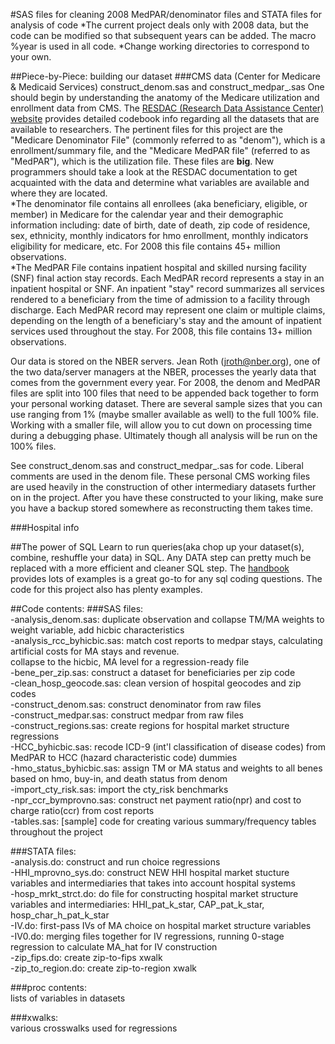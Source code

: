 #SAS files for cleaning 2008 MedPAR/denominator files and STATA files for analysis of code
*The current project deals only with 2008 data, but the code can be modified so that subsequent years can be added. The macro %year is used in all code.
*Change working directories to correspond to your own.

##Piece-by-Piece: building our dataset
###CMS data (Center for Medicare & Medicaid Services) construct\_denom\.sas and construct\_medpar\_.sas
One should begin by understanding the anatomy of the Medicare utilization and enrollment data from CMS. The [RESDAC (Research Data Assistance Center) website](http://www.resdac.org/ddvh/Index.asp) provides detailed codebook info regarding all the datasets that are available to researchers. The pertinent files for this project are the "Medicare Denominator File" (commonly referred to as "denom"), which is a enrollment/summary file, and the "Medicare MedPAR file" (referred to as "MedPAR"), which is the utilization file. These files are **big**. New programmers should take a look at the RESDAC documentation to get acquainted with the data and determine what variables are available and where they are located.  
*The denominator file contains all enrollees (aka beneficiary, eligible, or member) in Medicare for the calendar year and their demographic information including: date of birth, date of death, zip code of residence, sex, ethnicity, monthly indicators for hmo enrollment, monthly indicators eligibility for medicare, etc. For 2008 this file contains 45+ million observations.  
*The MedPAR File contains inpatient hospital and skilled nursing facility (SNF) final action stay records. Each MedPAR record represents a stay in an inpatient hospital or SNF. An inpatient "stay" record summarizes all services rendered to a beneficiary from the time of admission to a facility through discharge. Each MedPAR record may represent one claim or multiple claims, depending on the length of a beneficiary's stay and the amount of inpatient services used throughout the stay. For 2008, this file contains 13+ million observations.  

Our data is stored on the NBER servers. Jean Roth (jroth@nber.org), one of the two data/server managers at the NBER, processes the yearly data that comes from the government every year. For 2008, the denom and MedPAR files are split into 100 files that need to be appended back together to form your personal working dataset. There are several sample sizes that you can use ranging from 1% (maybe smaller available as well) to the full 100% file. Working with a smaller file, will allow you to cut down on processing time during a debugging phase. Ultimately though all analysis will be run on the 100% files.  

See construct\_denom\.sas and construct\_medpar\_.sas for code. Liberal comments are used in the denom file. These personal CMS working files are used heavily in the construction of other intermediary datasets further on in the project. After you have these constructed to your liking, make sure you have a backup stored somewhere as reconstructing them takes time.  

###Hospital info


##The power of SQL
Learn to run queries(aka chop up your dataset(s), combine, reshuffle your data) in SQL. Any DATA step can pretty much be replaced with a more efficient and cleaner SQL step. The [handbook](http://support.sas.com/documentation/onlinedoc/91pdf/sasdoc_91/base_sqlproc_6992.pdf) provides lots of examples is a great go-to for any sql coding questions. The code for this project also has plenty examples.


##Code contents:
###SAS files:  
-analysis\_denom.sas: duplicate observation and collapse TM/MA weights to weight variable, add hicbic characteristics  
-analysis\_rcc\_byhicbic.sas: match cost reports to medpar stays, calculating artificial costs for MA stays and revenue.  
collapse to the hicbic, MA level for a regression-ready file  
-bene\_per\_zip.sas: construct a dataset for beneficiaries per zip code  
-clean\_hosp\_geocode.sas: clean version of hospital geocodes and zip codes  
-construct\_denom.sas: construct denominator from raw files  
-construct\_medpar.sas: construct medpar from raw files  
-construct\_regions.sas: create regions for hospital market structure regressions  
-HCC\_byhicbic.sas: recode ICD-9 (int'l classification of disease codes) from MedPAR to HCC (hazard characteristic code) dummies  
-hmo\_status\_byhicbic.sas: assign TM or MA status and weights to all benes based on hmo, buy-in, and death status from denom  
-import\_cty\_risk.sas: import the cty_risk benchmarks  
-npr\_ccr\_bymprovno.sas: construct net payment ratio(npr) and cost to charge ratio(ccr) from cost reports  
-tables.sas: [sample] code for creating various summary/frequency tables throughout the project  

###STATA files:  
-analysis.do: construct and run choice regressions  
-HHI\_mprovno\_sys.do: construct NEW HHI hospital market stucture variables and intermediaries that takes into account hospital systems  
-hosp\_mrkt\_strct.do: do file for constructing hospital market structure variables and intermediaries: HHI\_pat\_k\_star, CAP\_pat\_k\_star, hosp\_char\_h\_pat\_k\_star  
-IV.do: first-pass IVs of MA choice on hospital market structure variables  
-IV0.do: merging files together for IV regressions, running 0-stage regression to calculate MA_hat for IV construction  
-zip\_fips.do: create zip-to-fips xwalk  
-zip\_to\_region.do: create zip-to-region xwalk  

###proc contents:  
lists of variables in datasets

###xwalks:  
various crosswalks used for regressions